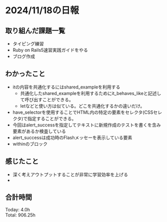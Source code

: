 # 2024/11/18の日報
## 取り組んだ課題一覧
* タイピング練習
* Ruby on Rails5速習実践ガイドをやる
* ブログ作成
## わかったこと
* itの内容を共通化するにはshared_exampleを利用する
  *  共通化したshared_exampleを利用するためにit_behaves_likeと記述して呼び出すことができる。
  *  letなどと使い方は似ている。どこを共通化するかの違いだけ。
*  have_selectorを使用することでHTML内の特定の要素をセレクタ(CSSセレクタ)で指定することができる。
  *  今回はalert_successを指定してテキストに新規作成のテストを書くを含み要素があるか検査している
  *  alert_successは成功時のFlashメッセーを表示している要素
*  withinのブロック         
## 感じたこと
* 深く考えアウトプットすることが非常に学習効率を上げる
* 
## 合計時間  
Today: 4.0h<br>
Total: 906.25h
